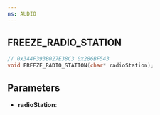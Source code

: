```yaml
---
ns: AUDIO
---
```

## FREEZE_RADIO_STATION

```c
// 0x344F393B027E38C3 0x286BF543
void FREEZE_RADIO_STATION(char* radioStation);
```


## Parameters
* **radioStation**: 

